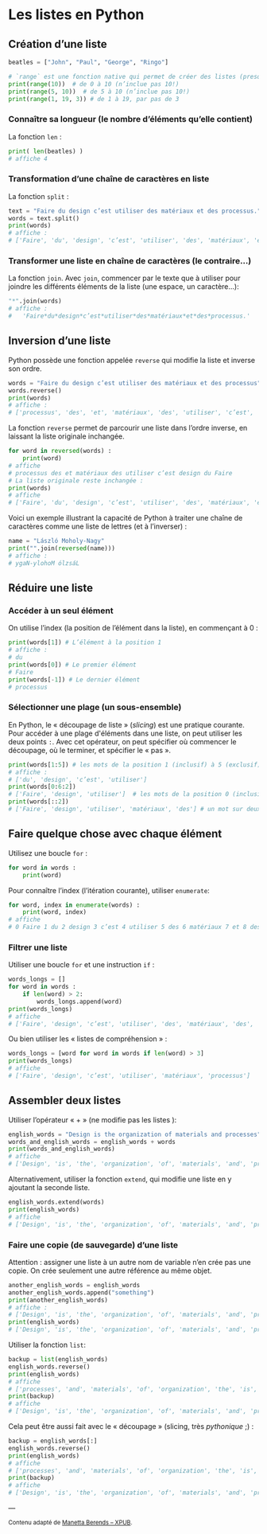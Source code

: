 # Les listes en Python 
    

## Création d’une liste
```python
beatles = ["John", "Paul", "George", "Ringo"]

# `range` est une fonction native qui permet de créer des listes (presque) à partir de nombres 
print(range(10))  # de 0 à 10 (n’inclue pas 10!)
print(range(5, 10))  # de 5 à 10 (n’inclue pas 10!)
print(range(1, 19, 3)) # de 1 à 19, par pas de 3
```

### Connaître sa longueur (le nombre d’éléments qu’elle contient)
La fonction `len` : 
```python
print( len(beatles) )
# affiche 4
```

### Transformation d’une chaîne de caractères en liste

La fonction `split` : 
```python
text = "Faire du design c’est utiliser des matériaux et des processus."
words = text.split()
print(words)
# affiche :
# ['Faire', 'du', 'design', 'c’est', 'utiliser', 'des', 'matériaux', 'et', 'des', 'processus.']
```

### Transformer une liste en chaîne de caractères (le contraire…)

La fonction `join`. Avec `join`, commencer par le texte que à utiliser pour joindre les différents éléments de la liste (une espace, un caractère…):

```python
"*".join(words)
# affiche :
#   'Faire*du*design*c’est*utiliser*des*matériaux*et*des*processus.'
```

## Inversion d’une liste

Python possède une fonction appelée `reverse` qui modifie la liste et inverse son ordre.

```python
words = "Faire du design c’est utiliser des matériaux et des processus".split()
words.reverse()
print(words)
# affiche :
# ['processus', 'des', 'et', 'matériaux', 'des', 'utiliser', 'c’est', 'design', 'du', 'Faire']
```
La fonction `reverse` permet de parcourir une liste dans l’ordre inverse, en laissant la liste originale inchangée.

```python
for word in reversed(words) :
    print(word)
# affiche
# processus des et matériaux des utiliser c’est design du Faire
# La liste originale reste inchangée :
print(words)
# affiche 
# ['Faire', 'du', 'design', 'c’est', 'utiliser', 'des', 'matériaux', 'et', 'des', 'processus']
```

Voici un exemple illustrant la capacité de Python à traiter une chaîne de caractères comme une liste de lettres (et à l’inverser) :

```python
name = "László Moholy-Nagy"
print("".join(reversed(name)))
# affiche :
# ygaN-ylohoM ólzsáL
```

## Réduire une liste

### Accéder à un seul élément
On utilise l’index (la position de l’élément dans la liste), en commençant à 0 : 
```python
print(words[1]) # L’élément à la position 1
# affiche :
# du
print(words[0]) # Le premier élément
# Faire
print(words[-1]) # Le dernier élément
# processus
```

### Sélectionner une plage (un sous-ensemble)
En Python, le « découpage de liste » (_slicing_) est une pratique courante. Pour accéder à une plage d'éléments dans une liste, on peut utiliser les deux points `:`. Avec cet opérateur, on peut spécifier où commencer le découpage, où le terminer, et spécifier le « pas ». 

```python
print(words[1:5]) # les mots de la position 1 (inclusif) à 5 (exclusif)
# affiche :
# ['du', 'design', 'c’est', 'utiliser']
print(words[0:6:2])
# ['Faire', 'design', 'utiliser']  # les mots de la position 0 (inclusif) à 6 (exclusif), tous les deux mots
print(words[::2])
# ['Faire', 'design', 'utiliser', 'matériaux', 'des'] # un mot sur deux
```

## Faire quelque chose avec chaque élément

Utilisez une boucle `for` :

```python
for word in words :
    print(word)
```

Pour connaître l’index (l’itération courante), utiliser `enumerate`:

```python
for word, index in enumerate(words) :
    print(word, index)
# affiche
# 0 Faire 1 du 2 design 3 c’est 4 utiliser 5 des 6 matériaux 7 et 8 des 9 processus

```

### Filtrer une liste
Utiliser une boucle `for` et une instruction `if` :
```python
words_longs = []
for word in words :
    if len(word) > 2:
        words_longs.append(word)
print(words_longs)
# affiche 
# ['Faire', 'design', 'c’est', 'utiliser', 'des', 'matériaux', 'des', 'processus']
```
Ou bien utiliser les « listes de compréhension » :
```python
words_longs = [word for word in words if len(word) > 3]
print(words_longs)
# affiche 
# ['Faire', 'design', 'c’est', 'utiliser', 'matériaux', 'processus']
```

## Assembler deux listes
Utiliser l’opérateur « + » (ne modifie pas les listes ):
```python
english_words = "Design is the organization of materials and processes".split()
words_and_english_words = english_words + words
print(words_and_english_words)
# affiche 
# ['Design', 'is', 'the', 'organization', 'of', 'materials', 'and', 'processes', 'Faire', 'du', 'design', 'c’est', 'utiliser', 'des', 'matériaux', 'et', 'des', 'processus']
```


Alternativement, utiliser la fonction `extend`, qui modifie une liste en y ajoutant la seconde liste.
```python
english_words.extend(words)
print(english_words)
# affiche 
# ['Design', 'is', 'the', 'organization', 'of', 'materials', 'and', 'processes', 'Faire', 'du', 'design', 'c’est', 'utiliser', 'des', 'matériaux', 'et', 'des', 'processus']
```


### Faire une copie (de sauvegarde) d’une liste

Attention : assigner une liste à un autre nom de variable n’en crée pas une copie. On crée seulement une autre référence au même objet.
```python
another_english_words = english_words
another_english_words.append("something")
print(another_english_words)
# affiche :
# ['Design', 'is', 'the', 'organization', 'of', 'materials', 'and', 'processes', 'something']
print(english_words)
# ['Design', 'is', 'the', 'organization', 'of', 'materials', 'and', 'processes', 'something']

```

Utiliser la fonction `list`:

```python
backup = list(english_words)
english_words.reverse()
print(english_words)
# affiche
# ['processes', 'and', 'materials', 'of', 'organization', 'the', 'is', 'Design']
print(backup)
# affiche
# ['Design', 'is', 'the', 'organization', 'of', 'materials', 'and', 'processes']
```

Cela peut être aussi fait avec le « découpage » (slicing, très _pythonique_ ;) :

```python
backup = english_words[:]
english_words.reverse()
print(english_words)
# affiche
# ['processes', 'and', 'materials', 'of', 'organization', 'the', 'is', 'Design']
print(backup)
# affiche
# ['Design', 'is', 'the', 'organization', 'of', 'materials', 'and', 'processes']
```


—

<small>Contenu adapté de [Manetta Berends – XPUB](https://pzwiki.wdka.nl/mediadesign/ListBasics).</small>
